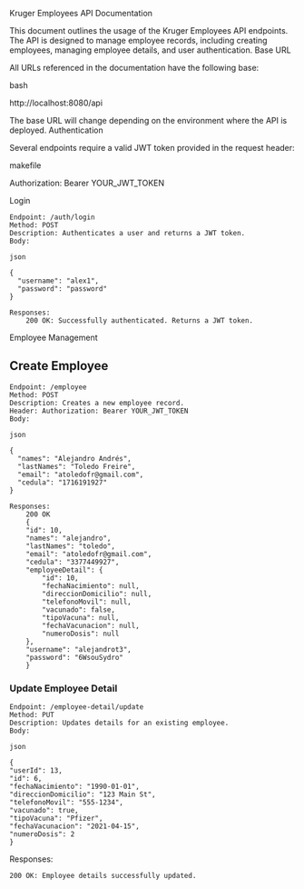 Kruger Employees API Documentation

This document outlines the usage of the Kruger Employees API endpoints. The API is designed to manage employee records, including creating employees, managing employee details, and user authentication.
Base URL

All URLs referenced in the documentation have the following base:

bash

http://localhost:8080/api

The base URL will change depending on the environment where the API is deployed.
Authentication

Several endpoints require a valid JWT token provided in the request header:

makefile

Authorization: Bearer YOUR_JWT_TOKEN

Login

    Endpoint: /auth/login
    Method: POST
    Description: Authenticates a user and returns a JWT token.
    Body:

    json

    {
      "username": "alex1",
      "password": "password"
    }

    Responses:
        200 OK: Successfully authenticated. Returns a JWT token.


Employee Management

## Create Employee

    Endpoint: /employee
    Method: POST
    Description: Creates a new employee record.
    Header: Authorization: Bearer YOUR_JWT_TOKEN
    Body:

    json

    {
      "names": "Alejandro Andrés",
      "lastNames": "Toledo Freire",
      "email": "atoledofr@gmail.com",
      "cedula": "1716191927"
    }

    Responses:
        200 OK
        {
        "id": 10,
        "names": "alejandro",
        "lastNames": "toledo",
        "email": "atoledofr@gmail.com",
        "cedula": "3377449927",
        "employeeDetail": {
            "id": 10,
            "fechaNacimiento": null,
            "direccionDomicilio": null,
            "telefonoMovil": null,
            "vacunado": false,
            "tipoVacuna": null,
            "fechaVacunacion": null,
            "numeroDosis": null
        },
        "username": "alejandrot3",
        "password": "6WsouSydro"
        }

### Update Employee Detail

    Endpoint: /employee-detail/update
    Method: PUT
    Description: Updates details for an existing employee.
    Body:

    json

    {
    "userId": 13,
    "id": 6,
    "fechaNacimiento": "1990-01-01",
    "direccionDomicilio": "123 Main St",
    "telefonoMovil": "555-1234",
    "vacunado": true,
    "tipoVacuna": "Pfizer",
    "fechaVacunacion": "2021-04-15",
    "numeroDosis": 2
    }

Responses:

    200 OK: Employee details successfully updated.